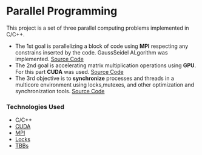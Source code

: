 # Parallel Programming 

This project is a set of three parallel computing problems implemented in C/C++. 

* The 1st goal  is parallelizing a block of code using **MPI** respecting any constrains inserted by the code. GaussSeidel ALgorithm was implemented.  [Source Code](https://gitlab.com/timos/parallel-programming-/tree/master/Mpi%20Framework/Codes)  
* The 2nd goal  is accelerating  matrix multiplication operations using **GPU**. For this part **CUDA** was used. [Source Code](https://github.com/Stamatios-Korres/Parallel-Programming-Cpp/tree/master/GPU%20(Cuda)%20Programming) 
* The 3rd objective is to **synchronize**  processes and threads in a multicore environment using locks,mutexes,  and other optimization and synchronization tools. [Source Code](https://gitlab.com/timos/parallel-programming-/tree/master/Synchronization%20in%20Multicore%20Systems/Source%20Code)

### Technologies Used

* C/C++ 
* [CUDA](https://docs.nvidia.com/cuda/cuda-c-programming-guide/index.html)
* [MPI](https://www.open-mpi.org/)
* [Locks](http://www.cplusplus.com/reference/mutex/mutex/lock/)
* [TBBs](https://www.threadingbuildingblocks.org/)
